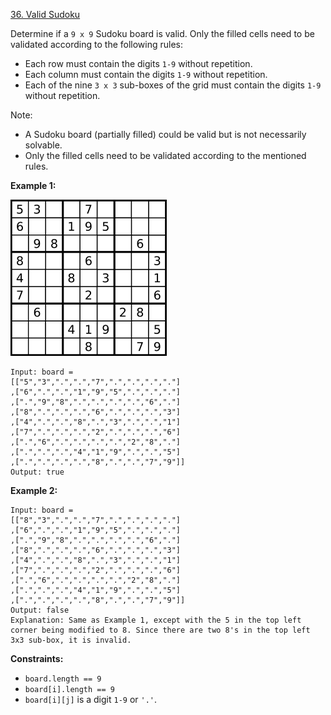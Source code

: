 [36. Valid Sudoku](https://leetcode.com/problems/valid-sudoku/)

Determine if a `9 x 9` Sudoku board is valid. Only the filled cells need to be validated according to the following rules:

-    Each row must contain the digits `1-9` without repetition.
-    Each column must contain the digits `1-9` without repetition.
-    Each of the nine `3 x 3` sub-boxes of the grid must contain the digits `1-9` without repetition.

Note:

-    A Sudoku board (partially filled) could be valid but is not necessarily solvable.
-    Only the filled cells need to be validated according to the mentioned rules.

 

__Example 1:__

![images](./../../images/36-valid-sudoku.png)

    Input: board = 
    [["5","3",".",".","7",".",".",".","."]
    ,["6",".",".","1","9","5",".",".","."]
    ,[".","9","8",".",".",".",".","6","."]
    ,["8",".",".",".","6",".",".",".","3"]
    ,["4",".",".","8",".","3",".",".","1"]
    ,["7",".",".",".","2",".",".",".","6"]
    ,[".","6",".",".",".",".","2","8","."]
    ,[".",".",".","4","1","9",".",".","5"]
    ,[".",".",".",".","8",".",".","7","9"]]
    Output: true

__Example 2:__

    Input: board = 
    [["8","3",".",".","7",".",".",".","."]
    ,["6",".",".","1","9","5",".",".","."]
    ,[".","9","8",".",".",".",".","6","."]
    ,["8",".",".",".","6",".",".",".","3"]
    ,["4",".",".","8",".","3",".",".","1"]
    ,["7",".",".",".","2",".",".",".","6"]
    ,[".","6",".",".",".",".","2","8","."]
    ,[".",".",".","4","1","9",".",".","5"]
    ,[".",".",".",".","8",".",".","7","9"]]
    Output: false
    Explanation: Same as Example 1, except with the 5 in the top left corner being modified to 8. Since there are two 8's in the top left 3x3 sub-box, it is invalid.

__Constraints:__

-    `board.length == 9`
-    `board[i].length == 9`
-    `board[i][j]` is a digit `1-9` or `'.'`.
